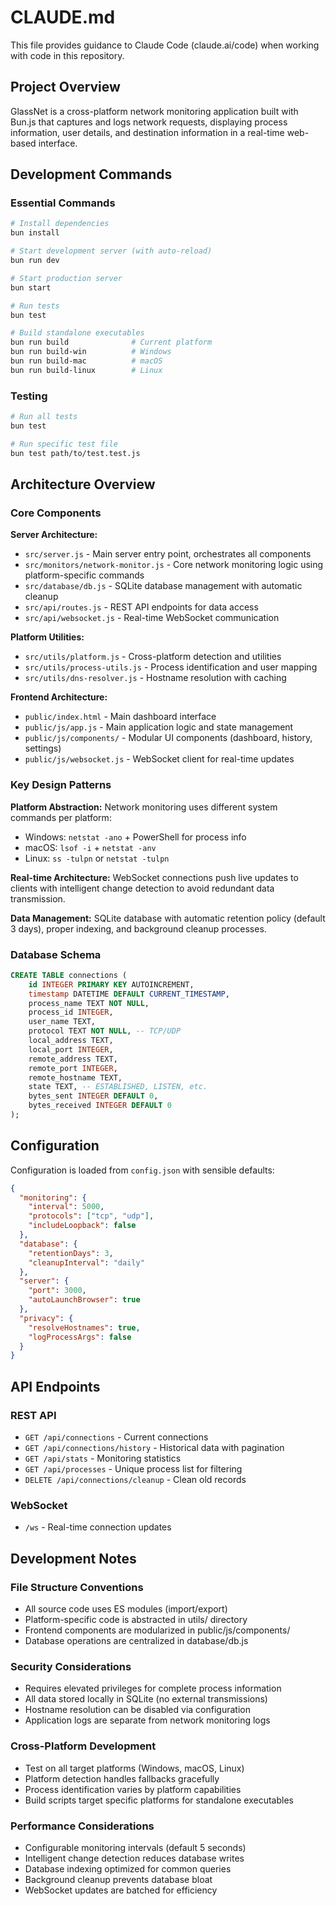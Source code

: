 # CLAUDE.md

This file provides guidance to Claude Code (claude.ai/code) when working with code in this repository.

## Project Overview

GlassNet is a cross-platform network monitoring application built with Bun.js that captures and logs network requests, displaying process information, user details, and destination information in a real-time web-based interface.

## Development Commands

### Essential Commands
```bash
# Install dependencies
bun install

# Start development server (with auto-reload)
bun run dev

# Start production server
bun start

# Run tests
bun test

# Build standalone executables
bun run build              # Current platform
bun run build-win          # Windows
bun run build-mac          # macOS
bun run build-linux        # Linux
```

### Testing
```bash
# Run all tests
bun test

# Run specific test file
bun test path/to/test.test.js
```

## Architecture Overview

### Core Components

**Server Architecture:**
- `src/server.js` - Main server entry point, orchestrates all components
- `src/monitors/network-monitor.js` - Core network monitoring logic using platform-specific commands
- `src/database/db.js` - SQLite database management with automatic cleanup
- `src/api/routes.js` - REST API endpoints for data access
- `src/api/websocket.js` - Real-time WebSocket communication

**Platform Utilities:**
- `src/utils/platform.js` - Cross-platform detection and utilities
- `src/utils/process-utils.js` - Process identification and user mapping
- `src/utils/dns-resolver.js` - Hostname resolution with caching

**Frontend Architecture:**
- `public/index.html` - Main dashboard interface
- `public/js/app.js` - Main application logic and state management
- `public/js/components/` - Modular UI components (dashboard, history, settings)
- `public/js/websocket.js` - WebSocket client for real-time updates

### Key Design Patterns

**Platform Abstraction:** Network monitoring uses different system commands per platform:
- Windows: `netstat -ano` + PowerShell for process info
- macOS: `lsof -i` + `netstat -anv` 
- Linux: `ss -tulpn` or `netstat -tulpn`

**Real-time Architecture:** WebSocket connections push live updates to clients with intelligent change detection to avoid redundant data transmission.

**Data Management:** SQLite database with automatic retention policy (default 3 days), proper indexing, and background cleanup processes.

### Database Schema

```sql
CREATE TABLE connections (
    id INTEGER PRIMARY KEY AUTOINCREMENT,
    timestamp DATETIME DEFAULT CURRENT_TIMESTAMP,
    process_name TEXT NOT NULL,
    process_id INTEGER,
    user_name TEXT,
    protocol TEXT NOT NULL, -- TCP/UDP
    local_address TEXT,
    local_port INTEGER,
    remote_address TEXT,
    remote_port INTEGER,
    remote_hostname TEXT,
    state TEXT, -- ESTABLISHED, LISTEN, etc.
    bytes_sent INTEGER DEFAULT 0,
    bytes_received INTEGER DEFAULT 0
);
```

## Configuration

Configuration is loaded from `config.json` with sensible defaults:

```json
{
  "monitoring": {
    "interval": 5000,
    "protocols": ["tcp", "udp"],
    "includeLoopback": false
  },
  "database": {
    "retentionDays": 3,
    "cleanupInterval": "daily"
  },
  "server": {
    "port": 3000,
    "autoLaunchBrowser": true
  },
  "privacy": {
    "resolveHostnames": true,
    "logProcessArgs": false
  }
}
```

## API Endpoints

### REST API
- `GET /api/connections` - Current connections
- `GET /api/connections/history` - Historical data with pagination
- `GET /api/stats` - Monitoring statistics
- `GET /api/processes` - Unique process list for filtering
- `DELETE /api/connections/cleanup` - Clean old records

### WebSocket
- `/ws` - Real-time connection updates

## Development Notes

### File Structure Conventions
- All source code uses ES modules (import/export)
- Platform-specific code is abstracted in utils/ directory
- Frontend components are modularized in public/js/components/
- Database operations are centralized in database/db.js

### Security Considerations
- Requires elevated privileges for complete process information
- All data stored locally in SQLite (no external transmissions)
- Hostname resolution can be disabled via configuration
- Application logs are separate from network monitoring logs

### Cross-Platform Development
- Test on all target platforms (Windows, macOS, Linux)
- Platform detection handles fallbacks gracefully
- Process identification varies by platform capabilities
- Build scripts target specific platforms for standalone executables

### Performance Considerations
- Configurable monitoring intervals (default 5 seconds)
- Intelligent change detection reduces database writes
- Database indexing optimized for common queries
- Background cleanup prevents database bloat
- WebSocket updates are batched for efficiency